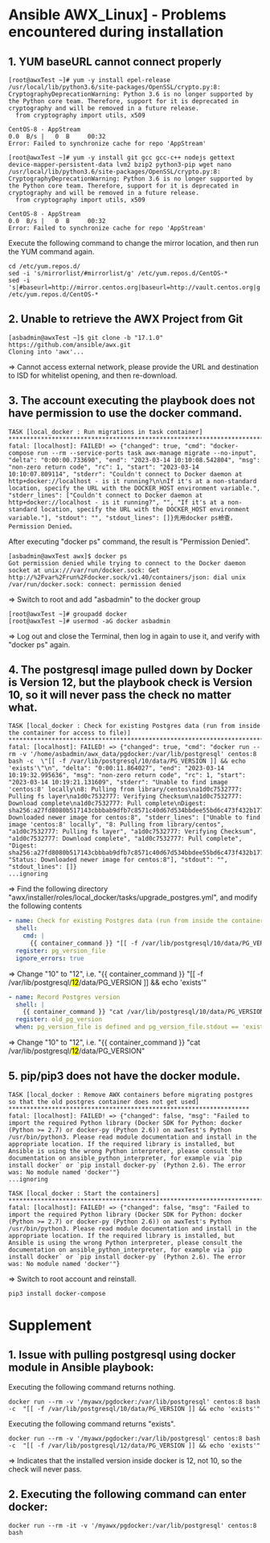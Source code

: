 # Ansible AWX_Linux] - Problems encountered during installation
## 1. YUM baseURL cannot connect properly
```shell
[root@awxTest ~]# yum -y install epel-release
/usr/local/lib/python3.6/site-packages/OpenSSL/crypto.py:8: CryptographyDeprecationWarning: Python 3.6 is no longer supported by the Python core team. Therefore, support for it is deprecated in cryptography and will be removed in a future release.
  from cryptography import utils, x509

CentOS-8 - AppStream                                                                                                                                          0.0  B/s |   0  B     00:32
Error: Failed to synchronize cache for repo 'AppStream'

[root@awxTest ~]# yum -y install git gcc gcc-c++ nodejs gettext device-mapper-persistent-data lvm2 bzip2 python3-pip wget nano
/usr/local/lib/python3.6/site-packages/OpenSSL/crypto.py:8: CryptographyDeprecationWarning: Python 3.6 is no longer supported by the Python core team. Therefore, support for it is deprecated in cryptography and will be removed in a future release.
  from cryptography import utils, x509

CentOS-8 - AppStream                                                                                                                                          0.0  B/s |   0  B     00:32
Error: Failed to synchronize cache for repo 'AppStream'
```
Execute the following command to change the mirror location, and then run the YUM command again.
```shell
cd /etc/yum.repos.d/
sed -i 's/mirrorlist/#mirrorlist/g' /etc/yum.repos.d/CentOS-*
sed -i 's|#baseurl=http://mirror.centos.org|baseurl=http://vault.centos.org|g' /etc/yum.repos.d/CentOS-*
```
## 2. Unable to retrieve the AWX Project from Git
```shell
[asbadmin@awxTest ~]$ git clone -b "17.1.0" https://github.com/ansible/awx.git
Cloning into 'awx'...
```
=> Cannot access external network, please provide the URL and destination to ISD for whitelist opening, and then re-download.
## 3. The account executing the playbook does not have permission to use the docker command.
```shell
TASK [local_docker : Run migrations in task container] *****************************************************************************************************************************
fatal: [localhost]: FAILED! => {"changed": true, "cmd": "docker-compose run --rm --service-ports task awx-manage migrate --no-input", "delta": "0:00:00.733690", "end": "2023-03-14 10:10:08.542804", "msg": "non-zero return code", "rc": 1, "start": "2023-03-14 10:10:07.809114", "stderr": "Couldn't connect to Docker daemon at http+docker://localhost - is it running?\n\nIf it's at a non-standard location, specify the URL with the DOCKER_HOST environment variable.", "stderr_lines": ["Couldn't connect to Docker daemon at http+docker://localhost - is it running?", "", "If it's at a non-standard location, specify the URL with the DOCKER_HOST environment variable."], "stdout": "", "stdout_lines": []}先用docker ps檢查，Permission Denied。
```
After executing "docker ps" command, the result is "Permission Denied".
```shell
[asbadmin@awxTest awx]$ docker ps
Got permission denied while trying to connect to the Docker daemon socket at unix:///var/run/docker.sock: Get http://%2Fvar%2Frun%2Fdocker.sock/v1.40/containers/json: dial unix /var/run/docker.sock: connect: permission denied
```
=> Switch to root and add "asbadmin" to the docker group
```shell
[root@awxTest ~]# groupadd docker
[root@awxTest ~]# usermod -aG docker asbadmin
```
=> Log out and close the Terminal, then log in again to use it, and verify with "docker ps" again.
## 4. The postgresql image pulled down by Docker is Version 12, but the playbook check is Version 10, so it will never pass the check no matter what.
```shell
TASK [local_docker : Check for existing Postgres data (run from inside the container for access to file)] ************************************************************************************
fatal: [localhost]: FAILED! => {"changed": true, "cmd": "docker run --rm -v '/home/asbadmin/awx_data/pgdocker:/var/lib/postgresql' centos:8 bash -c  \"[[ -f /var/lib/postgresql/10/data/PG_VERSION ]] && echo 'exists'\"\n", "delta": "0:00:11.864027", "end": "2023-03-14 10:19:32.995636", "msg": "non-zero return code", "rc": 1, "start": "2023-03-14 10:19:21.131609", "stderr": "Unable to find image 'centos:8' locally\n8: Pulling from library/centos\na1d0c7532777: Pulling fs layer\na1d0c7532777: Verifying Checksum\na1d0c7532777: Download complete\na1d0c7532777: Pull complete\nDigest: sha256:a27fd8080b517143cbbbab9dfb7c8571c40d67d534bbdee55bd6c473f432b177\nStatus: Downloaded newer image for centos:8", "stderr_lines": ["Unable to find image 'centos:8' locally", "8: Pulling from library/centos", "a1d0c7532777: Pulling fs layer", "a1d0c7532777: Verifying Checksum", "a1d0c7532777: Download complete", "a1d0c7532777: Pull complete", "Digest: sha256:a27fd8080b517143cbbbab9dfb7c8571c40d67d534bbdee55bd6c473f432b177", "Status: Downloaded newer image for centos:8"], "stdout": "", "stdout_lines": []}
...ignoring
```
=> Find the following directory "awx/installer/roles/local_docker/tasks/upgrade_postgres.yml", and modify the following contents
```yaml
- name: Check for existing Postgres data (run from inside the container for access to file)
  shell:
    cmd: |
      {{ container_command }} "[[ -f /var/lib/postgresql/10/data/PG_VERSION ]] && echo 'exists'"
  register: pg_version_file
  ignore_errors: true
```
=> Change "10" to "12", i.e. "{{ container_command }} "[[ -f /var/lib/postgresql/<mark>12</mark>/data/PG_VERSION ]] && echo 'exists'"

```yaml
- name: Record Postgres version
  shell: |
    {{ container_command }} "cat /var/lib/postgresql/10/data/PG_VERSION"
  register: old_pg_version
  when: pg_version_file is defined and pg_version_file.stdout == 'exists'
```
=> Change "10" to "12", i.e. "{{ container_command }} "cat /var/lib/postgresql/<mark>12</mark>/data/PG_VERSION"
## 5. pip/pip3 does not have the docker module.
```shell
TASK [local_docker : Remove AWX containers before migrating postgres so that the old postgres container does not get used] *******************************************************************
fatal: [localhost]: FAILED! => {"changed": false, "msg": "Failed to import the required Python library (Docker SDK for Python: docker (Python >= 2.7) or docker-py (Python 2.6)) on awxTest's Python /usr/bin/python3. Please read module documentation and install in the appropriate location. If the required library is installed, but Ansible is using the wrong Python interpreter, please consult the documentation on ansible_python_interpreter, for example via `pip install docker` or `pip install docker-py` (Python 2.6). The error was: No module named 'docker'"}
...ignoring
```
```shell
TASK [local_docker : Start the containers] ***************************************************************************************************************************************************
fatal: [localhost]: FAILED! => {"changed": false, "msg": "Failed to import the required Python library (Docker SDK for Python: docker (Python >= 2.7) or docker-py (Python 2.6)) on awxTest's Python /usr/bin/python3. Please read module documentation and install in the appropriate location. If the required library is installed, but Ansible is using the wrong Python interpreter, please consult the documentation on ansible_python_interpreter, for example via `pip install docker` or `pip install docker-py` (Python 2.6). The error was: No module named 'docker'"}
```
=> Switch to root account and reinstall.
```shell
pip3 install docker-compose
```



# Supplement
## 1. Issue with pulling postgresql using docker module in Ansible playbook:
Executing the following command returns nothing.
```shell
docker run --rm -v '/myawx/pgdocker:/var/lib/postgresql' centos:8 bash -c  "[[ -f /var/lib/postgresql/10/data/PG_VERSION ]] && echo 'exists'"
```
Executing the following command returns "exists".
```shell
docker run --rm -v '/myawx/pgdocker:/var/lib/postgresql' centos:8 bash -c  "[[ -f /var/lib/postgresql/12/data/PG_VERSION ]] && echo 'exists'"
```
=> Indicates that the installed version inside docker is 12, not 10, so the check will never pass.


## 2. Executing the following command can enter docker:
```shell
docker run --rm -it -v '/myawx/pgdocker:/var/lib/postgresql' centos:8 bash
```